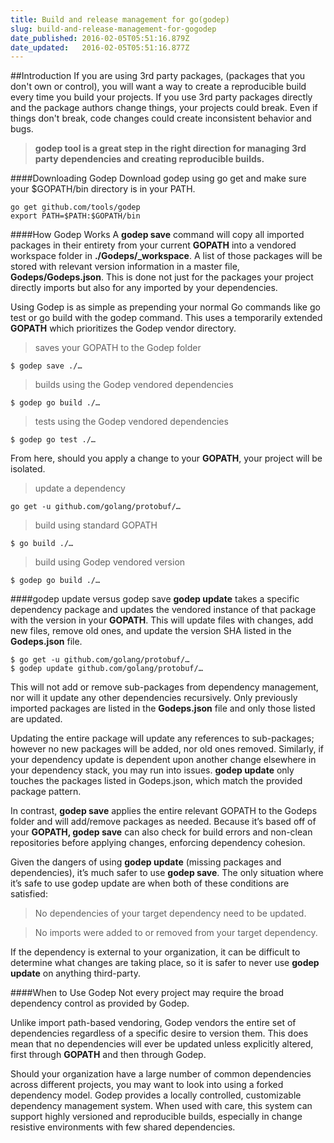 ```yaml
---
title: Build and release management for go(godep)
slug: build-and-release-management-for-gogodep
date_published: 2016-02-05T05:51:16.879Z
date_updated:   2016-02-05T05:51:16.877Z
---
```


##Introduction
If you are using 3rd party packages, (packages that you don't own or control), you will want a way to create a reproducible build every time you build your projects. If you use 3rd party packages directly and the package authors change things, your projects could break. Even if things don't break, code changes could create inconsistent behavior and bugs.

>**godep tool is a great step in the right direction for managing 3rd party dependencies and creating reproducible builds.**

####Downloading Godep
Download godep using go get and make sure your $GOPATH/bin directory is in your PATH.

	go get github.com/tools/godep
	export PATH=$PATH:$GOPATH/bin
    
####How Godep Works
A **godep save** command will copy all imported packages in their entirety from your current **GOPATH** into a vendored workspace folder in **./Godeps/_workspace**. A list of those packages will be stored with relevant version information in a master file, **Godeps/Godeps.json**. This is done not just for the packages your project directly imports but also for any imported by your dependencies.

Using Godep is as simple as prepending your normal Go commands like go test or go build with the godep command. This uses a temporarily extended **GOPATH** which prioritizes the Godep vendor directory.

>saves your GOPATH to the Godep folder 
>
	$ godep save ./…  

>builds using the Godep vendored dependencies
>
	$ godep go build ./…   

>tests using the Godep vendored dependencies
>
	$ godep go test ./…


From here, should you apply a change to your **GOPATH**, your project will be isolated.

>update a dependency
>
	go get -u github.com/golang/protobuf/…
   
>build using standard GOPATH
>
	$ go build ./…                         

>build using Godep vendored version
>
	$ godep go build ./…     
    
    
####godep update versus godep save
**godep update** takes a specific dependency package and updates the vendored instance of that package with the version in your **GOPATH**. This will update files with changes, add new files, remove old ones, and update the version SHA listed in the **Godeps.json** file.

	$ go get -u github.com/golang/protobuf/…
	$ godep update github.com/golang/protobuf/…
    
This will not add or remove sub-packages from dependency management, nor will it update any other dependencies recursively. Only previously imported packages are listed in the **Godeps.json** file and only those listed are updated.

Updating the entire package will update any references to sub-packages; however no new packages will be added, nor old ones removed. Similarly, if your dependency update is dependent upon another change elsewhere in your dependency stack, you may run into issues. **godep update** only touches the packages listed in Godeps.json, which match the provided package pattern.

In contrast, **godep save** applies the entire relevant GOPATH to the Godeps folder and will add/remove packages as needed. Because it’s based off of your **GOPATH, godep save** can also check for build errors and non-clean repositories before applying changes, enforcing dependency cohesion.

Given the dangers of using **godep update** (missing packages and dependencies), it’s much safer to use **godep save**. The only situation where it’s safe to use godep update are when both of these conditions are satisfied:

>No dependencies of your target dependency need to be updated.

>No imports were added to or removed from your target dependency.

If the dependency is external to your organization, it can be difficult to determine what changes are taking place, so it is safer to never use **godep update** on anything third-party.

####When to Use Godep
Not every project may require the broad dependency control as provided by Godep.

Unlike import path-based vendoring, Godep vendors the entire set of dependencies regardless of a specific desire to version them. This does mean that no dependencies will ever be updated unless explicitly altered, first through **GOPATH** and then through Godep.

Should your organization have a large number of common dependencies across different projects, you may want to look into using a forked dependency model. Godep provides a locally controlled, customizable dependency management system. When used with care, this system can support highly versioned and reproducible builds, especially in change resistive environments with few shared dependencies.


